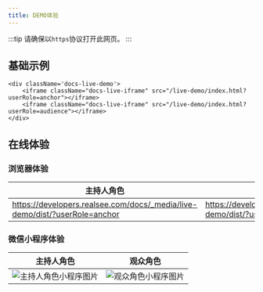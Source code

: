 ```yaml
---
title: DEMO体验
---
```


:::tip 请确保以`https`协议打开此网页。
:::

## 基础示例

```mdx-code-block
<div className='docs-live-demo'>
    <iframe className="docs-live-iframe" src="/live-demo/index.html?userRole=anchor"></iframe>
    <iframe className="docs-live-iframe" src="/live-demo/index.html?userRole=audience"></iframe>
</div>
```

## 在线体验

### 浏览器体验

主持人角色|观众角色
----|-----
https://developers.realsee.com/docs/_media/live-demo/dist/?userRole=anchor | https://developers.realsee.com/docs/_media/live-demo/dist/?userRole=audience


### 微信小程序体验

主持人角色|观众角色
----|-----
![主持人角色小程序图片](https://vrlab-static.ljcdn.com/release/web/sdk/anchor.56934b8d.png) | ![观众角色小程序图片](https://vrlab-static.ljcdn.com/release/web/sdk/audience.cac210c2.png)

